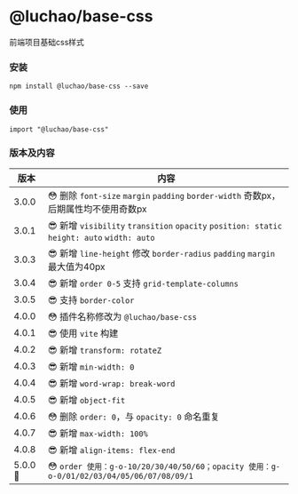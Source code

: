 # @luchao/base-css
前端项目基础css样式

### 安装
    npm install @luchao/base-css --save

### 使用
    import "@luchao/base-css"

### 版本及内容
版本  | 内容 |
--------- | --------|
3.0.0  | :flushed: 删除 `font-size` `margin` `padding` `border-width` 奇数px，后期属性均不使用奇数px |
3.0.1  | :sunglasses: 新增 `visibility` `transition` `opacity` `position: static` `height: auto` `width: auto` |
3.0.3 | :sunglasses: 新增 `line-height` 修改 `border-radius` `padding` `margin` 最大值为40px |
3.0.4 | :sunglasses: 新增 `order 0-5` 支持 `grid-template-columns` |
3.0.5 | :sunglasses: 支持 `border-color` |
4.0.0 | :flushed: 插件名称修改为 `@luchao/base-css` |
4.0.1 | :sunglasses: 使用 `vite` 构建 |
4.0.2 | :sunglasses: 新增 `transform: rotateZ` |
4.0.3 | :sunglasses: 新增 `min-width: 0` |
4.0.4 | :sunglasses: 新增 `word-wrap: break-word` |
4.0.5 | :sunglasses: 新增 `object-fit` |
4.0.6 | :flushed: 删除 `order: 0`，与 `opacity: 0` 命名重复 |
4.0.7 | :sunglasses: 新增 `max-width: 100%` |
4.0.8 | :sunglasses: 新增 `align-items: flex-end` |
5.0.0 :cherry_blossom: | :flushed: `order 使用：g-o-10/20/30/40/50/60；opacity 使用：g-o-0/01/02/03/04/05/06/07/08/09/1` |


